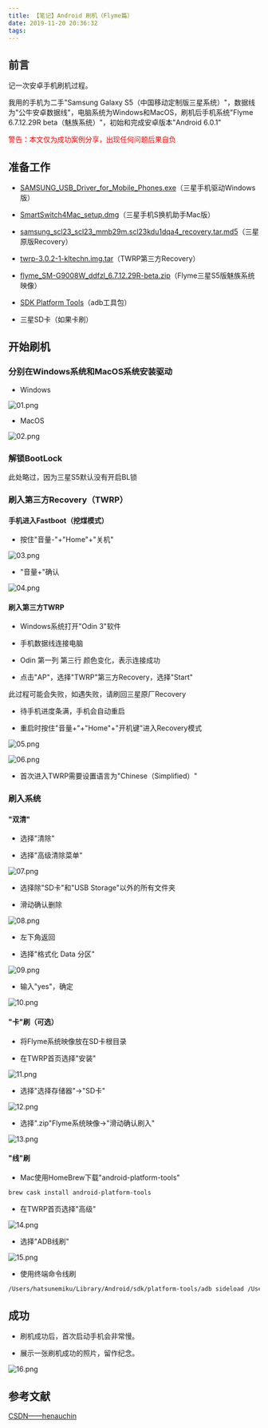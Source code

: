 ```yaml
---
title: 【笔记】Android 刷机（Flyme篇）
date: 2019-11-20 20:36:32
tags:
---
```


## 前言

记一次安卓手机刷机过程。

我用的手机为二手"Samsung Galaxy S5（中国移动定制版三星系统）"，数据线为"公牛安卓数据线"，电脑系统为Windows和MacOS，刷机后手机系统"Flyme 6.7.12.29R beta（魅族系统）"，初始和完成安卓版本"Android 6.0.1"

<!-- more -->

<font color="red">警告：本文仅为成功案例分享，出现任何问题后果自负</font>

## 准备工作

- [SAMSUNG_USB_Driver_for_Mobile_Phones.exe](https://developer.samsung.com/galaxy/others/android-usb-driver-for-windows)（三星手机驱动Windows版）

- [SmartSwitch4Mac_setup.dmg](https://www.samsung.com/cn/apps/smart-switch/)（三星手机S换机助手Mac版）

- [samsung_scl23_scl23_mmb29m.scl23kdu1dqa4_recovery.tar.md5](http://bbs.gfan.com/android-8265909-1-1.html)（三星原版Recovery）

- [twrp-3.0.2-1-kltechn.img.tar](https://dl.twrp.me/kltechn/)（TWRP第三方Recovery）

- [flyme_SM-G9008W_ddfzl_6.7.12.29R-beta.zip](https://www.flyme.cn/firmwarelist-128.html)（Flyme三星S5版魅族系统映像）

- [SDK Platform Tools](https://www.droidviews.com/download-latest-adb-and-fastboot-sdk-platform-tools-win-mac-linux/)（adb工具包）

- 三星SD卡（如果卡刷）

## 开始刷机

### 分别在Windows系统和MacOS系统安装驱动

- Windows

![01.png](/images/20191120203632/01.png)

- MacOS

![02.png](/images/20191120203632/02.png)

### 解锁BootLock

此处略过，因为三星S5默认没有开启BL锁

### 刷入第三方Recovery（TWRP）

#### 手机进入Fastboot（挖煤模式）

- 按住"音量-"+"Home"+"关机"

![03.png](/images/20191120203632/03.png)

- "音量+"确认

![04.png](/images/20191120203632/04.png)

#### 刷入第三方TWRP

- Windows系统打开"Odin 3"软件

- 手机数据线连接电脑

- Odin 第一列 第三行 颜色变化，表示连接成功

- 点击"AP"，选择"TWRP"第三方Recovery，选择"Start"

此过程可能会失败，如遇失败，请刷回三星原厂Recovery

- 待手机进度条满，手机会自动重启

- 重启时按住"音量+"+"Home"+"开机键"进入Recovery模式

![05.png](/images/20191120203632/05.png)

![06.png](/images/20191120203632/06.png)

- 首次进入TWRP需要设置语言为"Chinese（Simplified）"

### 刷入系统

#### "双清"

- 选择"清除"

- 选择"高级清除菜单"

![07.png](/images/20191120203632/07.png)

- 选择除"SD卡"和"USB Storage"以外的所有文件夹

- 滑动确认删除

![08.png](/images/20191120203632/08.png)

- 左下角返回

- 选择"格式化 Data 分区"

![09.png](/images/20191120203632/09.png)

- 输入"yes"，确定

![10.png](/images/20191120203632/10.png)

#### "卡"刷（可选）

- 将Flyme系统映像放在SD卡根目录

- 在TWRP首页选择"安装"

![11.png](/images/20191120203632/11.png)

- 选择"选择存储器"->"SD卡"

![12.png](/images/20191120203632/12.png)

- 选择".zip"Flyme系统映像->"滑动确认刷入"

![13.png](/images/20191120203632/13.png)

#### "线"刷

- Mac使用HomeBrew下载"android-platform-tools"

``` bash
brew cask install android-platform-tools
```

- 在TWRP首页选择"高级"

![14.png](/images/20191120203632/14.png)

- 选择"ADB线刷"

![15.png](/images/20191120203632/15.png)

- 使用终端命令线刷

``` bash
/Users/hatsunemiku/Library/Android/sdk/platform-tools/adb sideload /Users/hatsunemiku/Downloads/flyme_SM-G9008W_ddfzl_6.7.12.29R-beta.zip
```

## 成功

- 刷机成功后，首次启动手机会非常慢。

- 展示一张刷机成功的照片，留作纪念。

![16.png](/images/20191120203632/16.png)

## 参考文献

[CSDN——henauchin](https://blog.csdn.net/sinat_29315697/article/details/79665665)

